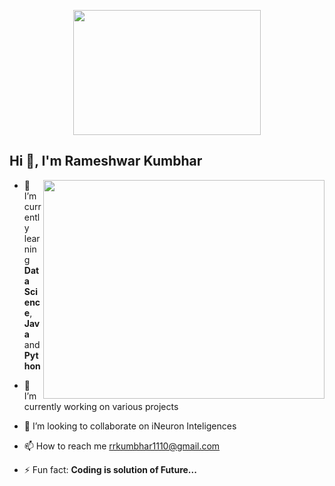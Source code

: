 <!-- ![profile](https://github.com/RameshwarKumbhar/Rameshwarkumbhar/assets/97970935/c5b590c2-0ef4-43b5-b031-96a5eb814e8c)    -->

<p align="center">
  <img  width="300" height="200" src="https://camo.githubusercontent.com/cae12fddd9d6982901d82580bdf321d81fb299141098ca1c2d4891870827bf17/68747470733a2f2f6d69726f2e6d656469756d2e636f6d2f6d61782f313336302f302a37513379765349765f7430696f4a2d5a2e676966" >
</p>

##                                       <h>        Hi 👋, I'm Rameshwar Kumbhar   </h>

<!--
**RameshwarKumbhar/Rameshwarkumbhar** is a ✨ _special_ ✨ repository because its `README.md` (this file) appears on your GitHub profile.

Here are some ideas to get you started:
- 💬 Ask me about ...
 - 😄 Pronouns: ...
- 🤔 I’m looking for help with ...
-->

  <img align="right" width="450" height="350" src="https://media.tenor.com/BqbIhT4Mb7cAAAAd/programmer-rounded-edges.gif" >

- 🌱 I’m currently learning **Data Science**, **Java** and **Python**
  
- 🔭 I’m currently working on various projects
  
- 👯 I’m looking to collaborate on iNeuron Inteligences
  
- 📫 How to reach me rrkumbhar1110@gmail.com
  
- ⚡ Fun fact: **Coding is solution of Future...**


